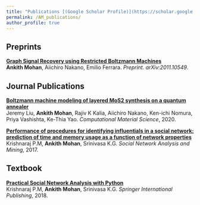```yaml
---
title: "Publications [(Google Scholar Profile)](https://scholar.google.com/citations?user=h6EJ7CYAAAAJ&hl=en)"
permalink: /AM_publications/
author_profile: true
---
```


## Preprints

<b>[Graph Signal Recovery using Restricted Boltzmann Machines](https://ankith-mohan.github.io/publications/denoiseRBM)</b> <br>
<b>Ankith Mohan</b>, Aiichiro Nakano, Emilio Ferrara.
<i>Preprint. arXiv:2011.10549</i>.

## Journal Publications

<b>[Boltzmann machine modeling of layered MoS2 synthesis on a quantum annealer](https://ankith-mohan.github.io/publications/MoS2_LBM)</b> <br>
Jeremy Liu, <b>Ankith Mohan</b>, Rajiv K Kalia, Aiichiro Nakano, Ken-ichi Nomura, Priya Vashishta, Ke-Thia Yao.
<i>Computational Material Science</i>, 2020.

<b>[Performance of procedures for identifying influentials in a social network: prediction of time and memory usage as a function of network properties](https://ankith-mohan.github.io/publications/influence)</b> <br>
Krishnaraj P.M, <b>Ankith Mohan</b>, Srinivasa K.G.
<i>Social Network Analysis and Mining</i>, 2017.

## Textbook

<b>[Practical Social Network Analysis with Python](https://ankith-mohan.github.io/publications/PSNAwP)</b> <br>
Krishnaraj P.M, <b>Ankith Mohan</b>, Srinivasa K.G.
<i>Springer International Publishing</i>, 2018.
